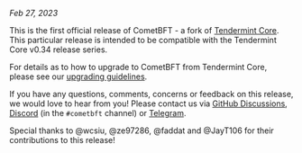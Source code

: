 *Feb 27, 2023*

This is the first official release of CometBFT - a fork of [Tendermint
Core](https://github.com/tendermint/tendermint). This particular release is
intended to be compatible with the Tendermint Core v0.34 release series.

For details as to how to upgrade to CometBFT from Tendermint Core, please see
our [upgrading guidelines](./UPGRADING.md).

If you have any questions, comments, concerns or feedback on this release, we
would love to hear from you! Please contact us via [GitHub
Discussions](https://github.com/KYVENetwork/celestia-core/discussions),
[Discord](https://discord.gg/cosmosnetwork) (in the `#cometbft` channel) or
[Telegram](https://t.me/CometBFT).

Special thanks to @wcsiu, @ze97286, @faddat and @JayT106 for their contributions
to this release!
